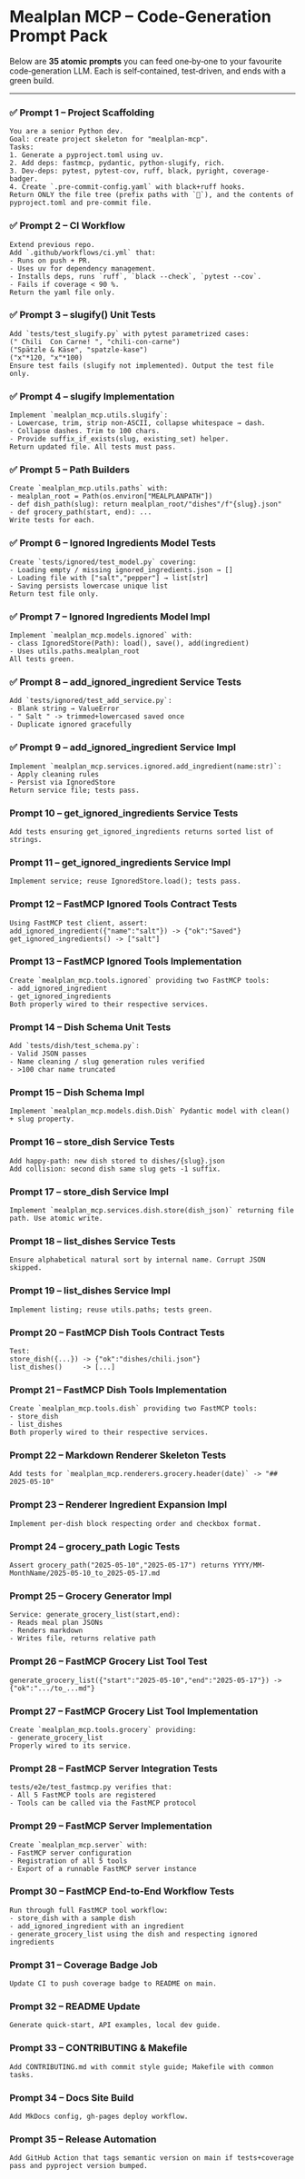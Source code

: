 # Mealplan MCP – Code‑Generation Prompt Pack

Below are **35 atomic prompts** you can feed one‑by‑one to your favourite code‑generation LLM.
Each is self‑contained, test‑driven, and ends with a green build.

---

### ✅ Prompt 1 – Project Scaffolding
```text
You are a senior Python dev.
Goal: create project skeleton for "mealplan-mcp".
Tasks:
1. Generate a pyproject.toml using uv.
2. Add deps: fastmcp, pydantic, python-slugify, rich.
3. Dev-deps: pytest, pytest-cov, ruff, black, pyright, coverage-badger.
4. Create `.pre-commit-config.yaml` with black+ruff hooks.
Return ONLY the file tree (prefix paths with `📄`), and the contents of pyproject.toml and pre-commit file.
```

### ✅ Prompt 2 – CI Workflow
```text
Extend previous repo.
Add `.github/workflows/ci.yml` that:
- Runs on push + PR.
- Uses uv for dependency management.
- Installs deps, runs `ruff`, `black --check`, `pytest --cov`.
- Fails if coverage < 90 %.
Return the yaml file only.
```

### ✅ Prompt 3 – slugify() Unit Tests
```text
Add `tests/test_slugify.py` with pytest parametrized cases:
(" Chili  Con Carne! ", "chili-con-carne")
("Spätzle & Käse", "spatzle-kase")
("x"*120, "x"*100)
Ensure test fails (slugify not implemented). Output the test file only.
```

### ✅ Prompt 4 – slugify Implementation
```text
Implement `mealplan_mcp.utils.slugify`:
- Lowercase, trim, strip non-ASCII, collapse whitespace → dash.
- Collapse dashes. Trim to 100 chars.
- Provide suffix_if_exists(slug, existing_set) helper.
Return updated file. All tests must pass.
```

### ✅ Prompt 5 – Path Builders
```text
Create `mealplan_mcp.utils.paths` with:
- mealplan_root = Path(os.environ["MEALPLANPATH"])
- def dish_path(slug): return mealplan_root/"dishes"/f"{slug}.json"
- def grocery_path(start, end): ...
Write tests for each.
```

### ✅ Prompt 6 – Ignored Ingredients Model Tests
```text
Create `tests/ignored/test_model.py` covering:
- Loading empty / missing ignored_ingredients.json → []
- Loading file with ["salt","pepper"] → list[str]
- Saving persists lowercase unique list
Return test file only.
```

### ✅ Prompt 7 – Ignored Ingredients Model Impl
```text
Implement `mealplan_mcp.models.ignored` with:
- class IgnoredStore(Path): load(), save(), add(ingredient)
- Uses utils.paths.mealplan_root
All tests green.
```

### ✅ Prompt 8 – add_ignored_ingredient Service Tests
```text
Add `tests/ignored/test_add_service.py`:
- Blank string → ValueError
- " Salt " -> trimmed+lowercased saved once
- Duplicate ignored gracefully
```

### ✅ Prompt 9 – add_ignored_ingredient Service Impl
```text
Implement `mealplan_mcp.services.ignored.add_ingredient(name:str)`:
- Apply cleaning rules
- Persist via IgnoredStore
Return service file; tests pass.
```

### Prompt 10 – get_ignored_ingredients Service Tests
```text
Add tests ensuring get_ignored_ingredients returns sorted list of strings.
```

### Prompt 11 – get_ignored_ingredients Service Impl
```text
Implement service; reuse IgnoredStore.load(); tests pass.
```

### Prompt 12 – FastMCP Ignored Tools Contract Tests
```text
Using FastMCP test client, assert:
add_ignored_ingredient({"name":"salt"}) -> {"ok":"Saved"}
get_ignored_ingredients() -> ["salt"]
```

### Prompt 13 – FastMCP Ignored Tools Implementation
```text
Create `mealplan_mcp.tools.ignored` providing two FastMCP tools:
- add_ignored_ingredient
- get_ignored_ingredients
Both properly wired to their respective services.
```

### Prompt 14 – Dish Schema Unit Tests
```text
Add `tests/dish/test_schema.py`:
- Valid JSON passes
- Name cleaning / slug generation rules verified
- >100 char name truncated
```

### Prompt 15 – Dish Schema Impl
```text
Implement `mealplan_mcp.models.dish.Dish` Pydantic model with clean() + slug property.
```

### Prompt 16 – store_dish Service Tests
```text
Add happy‑path: new dish stored to dishes/{slug}.json
Add collision: second dish same slug gets -1 suffix.
```

### Prompt 17 – store_dish Service Impl
```text
Implement `mealplan_mcp.services.dish.store(dish_json)` returning file path. Use atomic write.
```

### Prompt 18 – list_dishes Service Tests
```text
Ensure alphabetical natural sort by internal name. Corrupt JSON skipped.
```

### Prompt 19 – list_dishes Service Impl
```text
Implement listing; reuse utils.paths; tests green.
```

### Prompt 20 – FastMCP Dish Tools Contract Tests
```text
Test:
store_dish({...}) -> {"ok":"dishes/chili.json"}
list_dishes()     -> [...]
```

### Prompt 21 – FastMCP Dish Tools Implementation
```text
Create `mealplan_mcp.tools.dish` providing two FastMCP tools:
- store_dish
- list_dishes
Both properly wired to their respective services.
```

### Prompt 22 – Markdown Renderer Skeleton Tests
```text
Add tests for `mealplan_mcp.renderers.grocery.header(date)` -> "## 2025-05-10"
```

### Prompt 23 – Renderer Ingredient Expansion Impl
```text
Implement per‑dish block respecting order and checkbox format.
```

### Prompt 24 – grocery_path Logic Tests
```text
Assert grocery_path("2025-05-10","2025-05-17") returns YYYY/MM-MonthName/2025-05-10_to_2025-05-17.md
```

### Prompt 25 – Grocery Generator Impl
```text
Service: generate_grocery_list(start,end):
- Reads meal plan JSONs
- Renders markdown
- Writes file, returns relative path
```

### Prompt 26 – FastMCP Grocery List Tool Test
```text
generate_grocery_list({"start":"2025-05-10","end":"2025-05-17"}) -> {"ok":".../to_...md"}
```

### Prompt 27 – FastMCP Grocery List Tool Implementation
```text
Create `mealplan_mcp.tools.grocery` providing:
- generate_grocery_list
Properly wired to its service.
```

### Prompt 28 – FastMCP Server Integration Tests
```text
tests/e2e/test_fastmcp.py verifies that:
- All 5 FastMCP tools are registered
- Tools can be called via the FastMCP protocol
```

### Prompt 29 – FastMCP Server Implementation
```text
Create `mealplan_mcp.server` with:
- FastMCP server configuration
- Registration of all 5 tools
- Export of a runnable FastMCP server instance
```

### Prompt 30 – FastMCP End-to-End Workflow Tests
```text
Run through full FastMCP tool workflow:
- store_dish with a sample dish
- add_ignored_ingredient with an ingredient
- generate_grocery_list using the dish and respecting ignored ingredients
```

### Prompt 31 – Coverage Badge Job
```text
Update CI to push coverage badge to README on main.
```

### Prompt 32 – README Update
```text
Generate quick‑start, API examples, local dev guide.
```

### Prompt 33 – CONTRIBUTING & Makefile
```text
Add CONTRIBUTING.md with commit style guide; Makefile with common tasks.
```

### Prompt 34 – Docs Site Build
```text
Add MkDocs config, gh-pages deploy workflow.
```

### Prompt 35 – Release Automation
```text
Add GitHub Action that tags semantic version on main if tests+coverage pass and pyproject version bumped.
```
